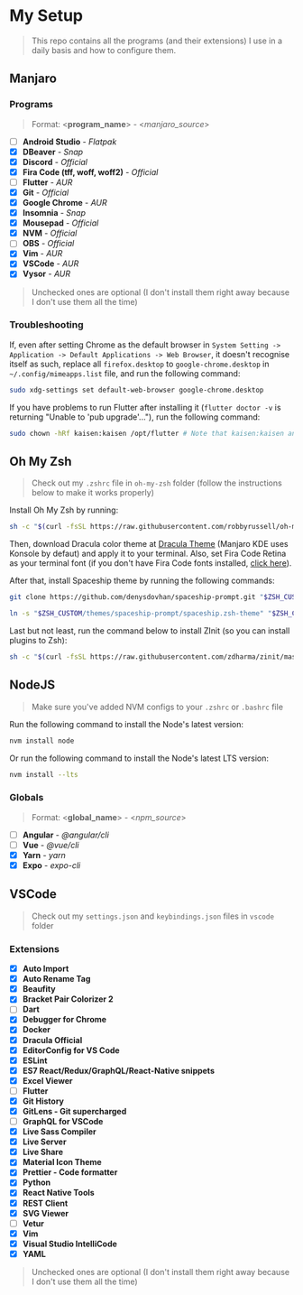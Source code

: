 # My Setup

> This repo contains all the programs (and their extensions) I use in a daily basis and how to configure them.

## Manjaro

### Programs

<!-- > Check out my `setup.sh` file in `manjaro` folter to install the programs listed below -->

> Format: <**program_name**> - <*manjaro_source*>

- [ ] **Android Studio** - *Flatpak*
- [x] **DBeaver** - *Snap*
- [x] **Discord** - *Official*
- [x] **Fira Code (tff, woff, woff2)** - *Official*
- [ ] **Flutter** - *AUR*
- [x] **Git** - *Official*
- [x] **Google Chrome** - *AUR*
- [x] **Insomnia** - *Snap*
- [x] **Mousepad** - *Official*
- [x] **NVM** - *Official*
- [ ] **OBS** - *Official*
- [x] **Vim** - *AUR*
- [x] **VSCode** - *AUR*
- [x] **Vysor** - *AUR*

> Unchecked ones are optional (I don't install them right away because I don't use them all the time)

### Troubleshooting

If, even after setting Chrome as the default browser in `System Setting -> Application -> Default Applications -> Web Browser`, it doesn't recognise itself as such, replace all `firefox.desktop` to `google-chrome.desktop` in `~/.config/mimeapps.list` file, and run the following command:

```bash
sudo xdg-settings set default-web-browser google-chrome.desktop
```

If you have problems to run Flutter after installing it (`flutter doctor -v` is returning "Unable to 'pub upgrade'..."), run the following command:

``` bash
sudo chown -hRf kaisen:kaisen /opt/flutter # Note that kaisen:kaisen and /opt/flutter are specific to my environment
```

## Oh My Zsh

> Check out my `.zshrc` file in `oh-my-zsh` folder (follow the instructions below to make it works properly)

Install Oh My Zsh by running:

```bash
sh -c "$(curl -fsSL https://raw.githubusercontent.com/robbyrussell/oh-my-zsh/master/tools/install.sh)"
```

Then, download Dracula color theme at [Dracula Theme](https://draculatheme.com) (Manjaro KDE uses Konsole by defaut) and apply it to your terminal. Also, set Fira Code Retina as your terminal font (if you don't have Fira Code fonts installed, [click here](https://github.com/tonsky/FiraCode/releases)).

After that, install Spaceship theme by running the following commands:

```bash
git clone https://github.com/denysdovhan/spaceship-prompt.git "$ZSH_CUSTOM/themes/spaceship-prompt"

ln -s "$ZSH_CUSTOM/themes/spaceship-prompt/spaceship.zsh-theme" "$ZSH_CUSTOM/themes/spaceship.zsh-theme"
```

Last but not least, run the command below to install ZInit (so you can install plugins to Zsh):

```bash
sh -c "$(curl -fsSL https://raw.githubusercontent.com/zdharma/zinit/master/doc/install.sh)"
```

## NodeJS

> Make sure you've added NVM configs to your `.zshrc` or `.bashrc` file

Run the following command to install the Node's latest version:

```bash
nvm install node
```

Or run the following command to install the Node's latest LTS version:

```bash
nvm install --lts
```

### Globals

> Format: <**global_name**> - <*npm_source*>

- [ ] **Angular** - *@angular/cli*
- [ ] **Vue** - *@vue/cli*
- [x] **Yarn** - *yarn*
- [x] **Expo** - *expo-cli*

## VSCode

> Check out my `settings.json` and `keybindings.json` files in `vscode` folder

### Extensions

- [x] **Auto Import**
- [x] **Auto Rename Tag**
- [x] **Beaufity**
- [x] **Bracket Pair Colorizer 2**
- [ ] **Dart**
- [x] **Debugger for Chrome**
- [x] **Docker**
- [x] **Dracula Official**
- [x] **EditorConfig for VS Code**
- [x] **ESLint**
- [x] **ES7 React/Redux/GraphQL/React-Native snippets**
- [x] **Excel Viewer**
- [ ] **Flutter**
- [x] **Git History**
- [x] **GitLens - Git supercharged**
- [ ] **GraphQL for VSCode**
- [x] **Live Sass Compiler**
- [x] **Live Server**
- [x] **Live Share**
- [x] **Material Icon Theme**
- [x] **Prettier - Code formatter**
- [x] **Python**
- [x] **React Native Tools**
- [x] **REST Client**
- [x] **SVG Viewer**
- [ ] **Vetur**
- [x] **Vim**
- [x] **Visual Studio IntelliCode**
- [x] **YAML**

> Unchecked ones are optional (I don't install them right away because I don't use them all the time)
